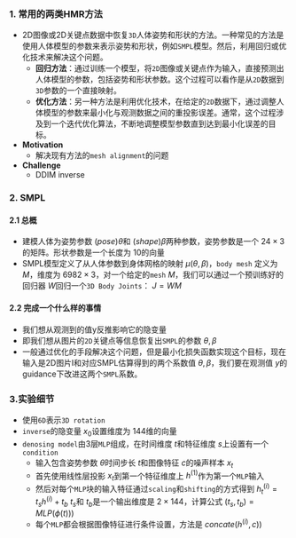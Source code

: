 <a name="Y6ch9"></a>
### 1. 常用的两类HMR方法 
- 2D图像或2D关键点数据中恢复`3D`人体姿势和形状的方法。一种常见的方法是使用人体模型的参数来表示姿势和形状，例如`SMPL`模型。然后，利用回归或优化技术来解决这个问题。
   - **回归方法**：通过训练一个模型，将`2D`图像或关键点作为输入，直接预测出人体模型的参数，包括姿势和形状参数。这个过程可以看作是从`2D`数据到`3D`参数的一个直接映射。
   - **优化方法**：另一种方法是利用优化技术，在给定的`2D`数据下，通过调整人体模型的参数来最小化与观测数据之间的重投影误差。通常，这个过程涉及到一个迭代优化算法，不断地调整模型参数直到达到最小化误差的目标。
- **Motivation**
   - 解决现有方法的`mesh alignment`的问题
- **Challenge**
   - DDIM inverse 
<a name="IjcEi"></a>
### 2. SMPL
<a name="bEo4R"></a>
#### 2.1 总概

- 建模人体为姿势参数 $(pose) θ$和 $(shape) β$两种参数，姿势参数是一个 $24\times3$的矩阵。形状参数是一个长度为 $10$的向量
- SMPL模型定义了从人体参数到身体网格的映射 $\mu (θ, β)$，`body mesh` 定义为 $M$，维度为 $6982\times3$，对一个给定的`mesh` $M$，我们可以通过一个预训练好的回归器 $W$回归一个`3D Body Joints`： $J=WM$
<a name="iSL2h"></a>
#### 2.2 完成一个什么样的事情

- 我们想从观测到的值y反推影响它的隐变量
- 即我们想从图片的`2D`关键点等信息恢复出`SMPL`的参数 ${θ, β}$
- 一般通过优化的手段解决这个问题，但是最小化损失函数实现这个目标，现在输入是2D图片I和对应SMPL估算得到的两个系数值 ${θ, β}$，我们要在观测值 $y$的guidance下改进这两个`SMPL`系数。
<a name="EEebx"></a>
### 3.实验细节

- 使用`6D`表示`3D rotation`
- `inverse`的隐变量 $x_0$设置维度为 $144$维的向量
- `denosing model`由3层`MLP`组成，在时间维度 $t$和特征维度 $s$上设置有一个`condition`
   - 输入包含姿势参数 $θ$时间步长 $t$和图像特征 $c$的噪声样本 $x_t$
   - 首先使用线性层投影 $x_t$到第一个特征维度上 $h^{(1)}$作为第一个`MLP`输入
   - 然后对每个`MLP`块的输入特征通过`scaling`和`shifting`的方式得到 $h^{(i)}_{t}=t_sh^{(i)}+t_b$ $t_s$和 $t_b$是一个输出维度是 $2\times144$，计算公式 $(t_s,t_b)=MLP(\phi(t))$) 
   - 每个`MLP`都会根据图像特征进行条件设置，方法是 $concate(h^{(i)}, c))$



